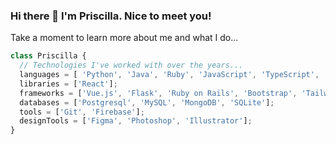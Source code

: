 ###  Hi there 👋 I'm Priscilla. Nice to meet you!
Take a moment to learn more about me and what I do...

```javascript
class Priscilla {
  // Technologies I've worked with over the years...
  languages = [ 'Python', 'Java', 'Ruby', 'JavaScript', 'TypeScript', 'HTML', 'CSS', 'Haskell'];
  libraries = ['React'];
  frameworks = ['Vue.js', 'Flask', 'Ruby on Rails', 'Bootstrap', 'Tailwind CSS'];
  databases = ['Postgresql', 'MySQL', 'MongoDB', 'SQLite'];
  tools = ['Git', 'Firebase'];
  designTools = ['Figma', 'Photoshop', 'Illustrator'];
}
```
